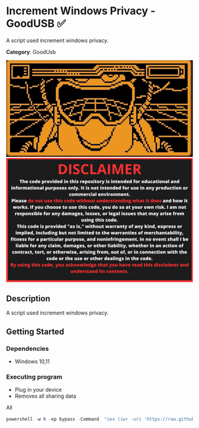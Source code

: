 # Increment Windows Privacy - GoodUSB ✅

A script used increment windows privacy.


**Category**: GoodUsb

<div align=center>

<img src="/main/img/logo-repository-2_0.gif" width="600" /><br>
<img src="/main/img/DISCLAIMER.png" width="600" />

</div>

## Description

A script used increment windows privacy.

## Getting Started

### Dependencies

* Windows 10,11

### Executing program

* Plug in your device
* Removes all sharing data

All
```powershell
powershell -w h -ep bypass -Command  "iex (iwr -uri 'https://raw.githubusercontent.com/Zenin0/Glitter_Scripts/main/Windows/GoodUSB/Privacy_Windows/privacy.ps1).Content"
```

